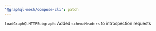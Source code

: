 ```yaml
---
'@graphql-mesh/compose-cli': patch
---
```


`loadGraphQLHTTPSubgraph`: Added `schemaHeaders` to introspection requests
